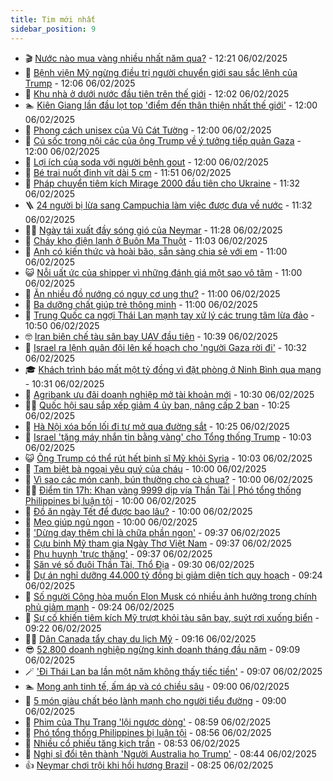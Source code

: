 ```yaml
---
title: Tim mới nhất
sidebar_position: 9
---
```


<!-- vnexpress-tin-moi-nhat:START -->
- 🎬 [Nước nào mua vàng nhiều nhất năm qua?](https://vnexpress.net/nuoc-nao-mua-vang-nhieu-nhat-nam-qua-4846576.html) - 12:21 06/02/2025
- 🐎 [Bệnh viện Mỹ ngừng điều trị người chuyển giới sau sắc lệnh của Trump](https://vnexpress.net/benh-vien-my-ngung-dieu-tri-nguoi-chuyen-gioi-sau-sac-lenh-cua-trump-4846574.html) - 12:06 06/02/2025
- 🦍 [Khu nhà ở dưới nước đầu tiên trên thế giới](https://vnexpress.net/khu-nha-o-duoi-nuoc-dau-tien-tren-the-gioi-4846296.html) - 12:02 06/02/2025
- 🏊 [Kiên Giang lần đầu lọt top &#39;điểm đến thân thiện nhất thế giới&#39;](https://vnexpress.net/kien-giang-lan-dau-lot-top-diem-den-than-thien-nhat-the-gioi-4846505.html) - 12:00 06/02/2025
- 🎊 [Phong cách unisex của Vũ Cát Tường](https://vnexpress.net/phong-cach-unisex-cua-vu-cat-tuong-4846458.html) - 12:00 06/02/2025
- 🎃 [Cú sốc trong nội các của ông Trump về ý tưởng tiếp quản Gaza](https://vnexpress.net/cu-soc-trong-noi-cac-cua-ong-trump-ve-y-tuong-tiep-quan-gaza-vnepre-4846294.html) - 12:00 06/02/2025
- 🧰 [Lợi ích của soda với người bệnh gout](https://vnexpress.net/loi-ich-cua-soda-voi-nguoi-benh-gout-4846559.html) - 12:00 06/02/2025
- 🔭 [Bé trai nuốt đinh vít dài 5 cm](https://vnexpress.net/be-trai-nuot-dinh-vit-dai-5-cm-4846563.html) - 11:51 06/02/2025
- 🫶 [Pháp chuyển tiêm kích Mirage 2000 đầu tiên cho Ukraine](https://vnexpress.net/phap-chuyen-tiem-kich-mirage-2000-dau-tien-cho-ukraine-4846590.html) - 11:32 06/02/2025
- 🪜 [24 người bị lừa sang Campuchia làm việc được đưa về nước](https://vnexpress.net/24-nguoi-bi-lua-sang-campuchia-lam-viec-duoc-dua-ve-nuoc-4846572.html) - 11:32 06/02/2025
- 👨‍🏫 [Ngày tái xuất đầy sóng gió của Neymar](https://vnexpress.net/ngay-tai-xuat-day-song-gio-cua-neymar-4846595.html) - 11:28 06/02/2025
- 🎊 [Cháy kho điện lạnh ở Buôn Ma Thuột](https://vnexpress.net/chay-kho-dien-lanh-o-buon-ma-thuot-4846591.html) - 11:03 06/02/2025
- 🎊 [Anh có kiến thức và hoài bão, sẵn sàng chia sẻ với em](https://vnexpress.net/anh-co-kien-thuc-va-hoai-bao-san-sang-chia-se-voi-em-4846000.html) - 11:00 06/02/2025
- 😺 [Nỗi uất ức của shipper vì những đánh giá một sao vô tâm](https://vnexpress.net/noi-uat-uc-cua-shipper-vi-nhung-danh-gia-mot-sao-vo-tam-4846554.html) - 11:00 06/02/2025
- 🐘 [Ăn nhiều đồ nướng có nguy cơ ung thư?](https://vnexpress.net/an-nhieu-do-nuong-co-nguy-co-ung-thu-4846562.html) - 11:00 06/02/2025
- 🌁 [Ba dưỡng chất giúp trẻ thông minh](https://vnexpress.net/ba-duong-chat-giup-tre-thong-minh-4846486.html) - 11:00 06/02/2025
- 🐲 [Trung Quốc ca ngợi Thái Lan mạnh tay xử lý các trung tâm lừa đảo](https://vnexpress.net/trung-quoc-ca-ngoi-thai-lan-manh-tay-xu-ly-cac-trung-tam-lua-dao-4846575.html) - 10:50 06/02/2025
- 🤓 [Iran biên chế tàu sân bay UAV đầu tiên](https://vnexpress.net/iran-bien-che-tau-san-bay-uav-dau-tien-4846565.html) - 10:39 06/02/2025
- 💪 [Israel ra lệnh quân đội lên kế hoạch cho &#39;người Gaza rời đi&#39;](https://vnexpress.net/israel-ra-lenh-quan-doi-len-ke-hoach-cho-nguoi-gaza-roi-di-4846573.html) - 10:32 06/02/2025
- 🎓 [Khách trình báo mất một tỷ đồng vì đặt phòng ở Ninh Bình qua mạng](https://vnexpress.net/khach-trinh-bao-mat-mot-ty-dong-vi-dat-phong-o-ninh-binh-qua-mang-4846584.html) - 10:31 06/02/2025
- 🫣 [Agribank ưu đãi doanh nghiệp mở tài khoản mới](https://vnexpress.net/agribank-uu-dai-doanh-nghiep-mo-tai-khoan-moi-4846588.html) - 10:30 06/02/2025
- 🧑‍💻 [Quốc hội sau sắp xếp giảm 4 ủy ban, nâng cấp 2 ban](https://vnexpress.net/quoc-hoi-sau-sap-xep-giam-4-uy-ban-nang-cap-2-ban-4846586.html) - 10:25 06/02/2025
- 🐲 [Hà Nội xóa bốn lối đi tự mở qua đường sắt](https://vnexpress.net/ha-noi-xoa-bon-loi-di-tu-mo-qua-duong-sat-4846524.html) - 10:25 06/02/2025
- 🌝 [Israel &#39;tặng máy nhắn tin bằng vàng&#39; cho Tổng thống Trump](https://vnexpress.net/israel-tang-may-nhan-tin-bang-vang-cho-tong-thong-trump-4846539.html) - 10:03 06/02/2025
- 😺 [Ông Trump có thể rút hết binh sĩ Mỹ khỏi Syria](https://vnexpress.net/ong-trump-co-the-rut-het-binh-si-my-khoi-syria-4846536.html) - 10:03 06/02/2025
- 🐎 [Tạm biệt bà ngoại yêu quý của cháu](https://vnexpress.net/tam-biet-ba-ngoai-yeu-quy-cua-chau-4846412.html) - 10:00 06/02/2025
- 🎡 [Vì sao các món canh, bún thường cho cà chua?](https://vnexpress.net/vi-sao-cac-mon-canh-bun-thuong-cho-ca-chua-4846141.html) - 10:00 06/02/2025
- 👨‍🏫 [Điểm tin 17h: Khan vàng 9999 dịp vía Thần Tài | Phó tổng thống Philippines bị luận tội](https://vnexpress.net/diem-tin-17h-khan-vang-9999-dip-via-than-tai-pho-tong-thong-philippines-bi-luan-toi-4846587.html) - 10:00 06/02/2025
- 🦆 [Đồ ăn ngày Tết để được bao lâu?](https://vnexpress.net/do-an-ngay-tet-de-duoc-bao-lau-4846488.html) - 10:00 06/02/2025
- 🚦 [Mẹo giúp ngủ ngon](https://vnexpress.net/meo-giup-ngu-ngon-4846477.html) - 10:00 06/02/2025
- 💫 [&#39;Dừng dạy thêm chỉ là chữa phần ngọn&#39;](https://vnexpress.net/dung-day-them-chi-la-chua-phan-ngon-4846514.html) - 09:37 06/02/2025
- 🎉 [Cựu binh Mỹ tham gia Ngày Thơ Việt Nam](https://vnexpress.net/cuu-binh-my-tham-gia-ngay-tho-viet-nam-4846453.html) - 09:37 06/02/2025
- 🌋 [Phụ huynh &#39;trực thăng&#39;](https://vnexpress.net/phu-huynh-truc-thang-4846455.html) - 09:37 06/02/2025
- 🤖 [Săn vé số đuôi Thần Tài, Thổ Địa](https://vnexpress.net/san-ve-so-duoi-than-tai-tho-dia-4846473.html) - 09:30 06/02/2025
- 🦏 [Dự án nghỉ dưỡng 44.000 tỷ đồng bị giảm diện tích quy hoạch](https://vnexpress.net/du-an-nghi-duong-44-000-ty-dong-bi-giam-dien-tich-quy-hoach-4846534.html) - 09:24 06/02/2025
- 🦩 [Số người Cộng hòa muốn Elon Musk có nhiều ảnh hưởng trong chính phủ giảm mạnh](https://vnexpress.net/so-nguoi-cong-hoa-muon-elon-musk-co-nhieu-anh-huong-trong-chinh-phu-giam-manh-4846497.html) - 09:24 06/02/2025
- 👺 [Sự cố khiến tiêm kích Mỹ trượt khỏi tàu sân bay, suýt rơi xuống biển](https://vnexpress.net/su-co-khien-tiem-kich-my-truot-khoi-tau-san-bay-suyt-roi-xuong-bien-4846397.html) - 09:22 06/02/2025
- 🧑‍🏫 [Dân Canada tẩy chay du lịch Mỹ](https://vnexpress.net/dan-canada-tay-chay-du-lich-my-4846426.html) - 09:16 06/02/2025
- 😎 [52.800 doanh nghiệp ngừng kinh doanh tháng đầu năm](https://vnexpress.net/52-800-doanh-nghiep-ngung-kinh-doanh-thang-dau-nam-4846544.html) - 09:09 06/02/2025
- 🪄 [&#39;Đi Thái Lan ba lần một năm không thấy tiếc tiền&#39;](https://vnexpress.net/di-thai-lan-ba-lan-mot-nam-khong-thay-tiec-tien-4846421.html) - 09:07 06/02/2025
- 🏊 [Mong anh tinh tế, ấm áp và có chiều sâu](https://vnexpress.net/mong-anh-tinh-te-am-ap-va-co-chieu-sau-4844931.html) - 09:00 06/02/2025
- 💃 [5 món giàu chất béo lành mạnh cho người tiểu đường](https://vnexpress.net/5-mon-giau-chat-beo-lanh-manh-cho-nguoi-tieu-duong-4846485.html) - 09:00 06/02/2025
- 🦆 [Phim của Thu Trang &#39;lội ngược dòng&#39;](https://vnexpress.net/phim-cua-thu-trang-loi-nguoc-dong-4846503.html) - 08:59 06/02/2025
- 🎊 [Phó tổng thống Philippines bị luận tội](https://vnexpress.net/pho-tong-thong-philippines-bi-luan-toi-4846468.html) - 08:56 06/02/2025
- 👺 [Nhiều cổ phiếu tăng kịch trần](https://vnexpress.net/chung-khoan-hom-nay-6-2-nhieu-co-phieu-tang-tran-4846535.html) - 08:53 06/02/2025
- 🎡 [Nghị sĩ đổi tên thành &#39;Người Australia họ Trump&#39;](https://vnexpress.net/nghi-si-doi-ten-thanh-nguoi-australia-ho-trump-4846425.html) - 08:44 06/02/2025
- 👍 [Neymar chơi trội khi hồi hương Brazil](https://vnexpress.net/neymar-choi-troi-khi-hoi-huong-brazil-4846527.html) - 08:25 06/02/2025<!-- vnexpress-tin-moi-nhat:END -->
